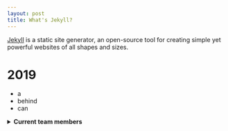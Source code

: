 ```yaml
---
layout: post
title: What's Jekyll?
---
```


[Jekyll](http://jekyllrb.com) is a static site generator, an open-source tool for creating simple yet powerful websites of all shapes and sizes. 

# 2019
- a
- behind
- can

<details>
<summary><strong>Current team members</strong></summary>
<ul>
<li><span style="font-size: 100%;">LI Ji, Postdoc research fellow, 2019 &#8212;</span></li>
<li><span style="font-size: 100%;">DING Qiaoqiao, Postdoc research fellow, 2018 &#8212;</span></li>
<li><span style="font-size: 100%;">LIU Jiulong, Postdoc research fellow, 2018 &#8212;</span></li>
<li><span style="font-size: 100%;">HE Miao, Visiting Ph.D. student, 2019 &#8212;</span></li>
<li><span style="font-size: 100%;">ZHEN Huan, Ph.D. student, 2020 &#8212;</span></li>
<li><span style="font-size: 100%;">ZHAO Zetao， Ph.D. student, 2019 &#8212;</span></li>
<li><span style="font-size: 100%;">WANG Weixi, Ph.D. student, 2018 &#8212;</span></li>
<li><span style="font-size: 100%;">NAN Yuesong, Ph.D. student, 2017 &#8212;</span></li>
<li><span style="font-size: 100%;">YANG Liuge, Ph.D. student, 2016 &#8212;</span></li>
<li><span style="font-size: 100%;">YANG Ziyi, Ph.D. student, 2016 &#8212;</span></li>
</ul>
</details>